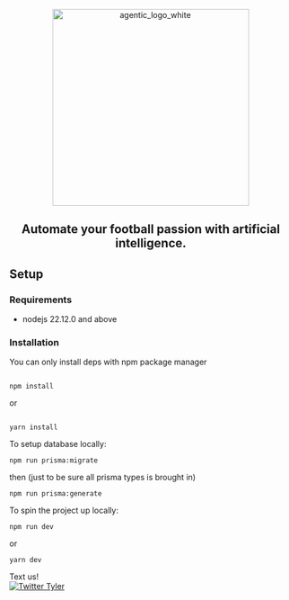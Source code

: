 
<p align="center">
  <img src="https://github.com/user-attachments/assets/77c2a579-977f-4429-a6ce-588f22983aa6" width="350" alt="agentic_logo_white">
</p>

<h2 align="center">Automate your football passion with artificial intelligence.</h2>

## Setup

### Requirements

- nodejs 22.12.0 and above

### Installation

You can only install deps with npm package manager

```shell

npm install

```

or 

```shell

yarn install

```

To setup database locally:

```shell
npm run prisma:migrate
```

then (just to be sure all prisma types is brought in)

```shell
npm run prisma:generate
```

To spin the project up locally:

```shell
npm run dev
```

or

```shell
yarn dev
```

Text us! <br>
[![Twitter Tyler](https://img.shields.io/twitter/follow/Tyler_Jusfly?style=flat-square&logo=X)](https://twitter.com/Tyler_Jusfly)